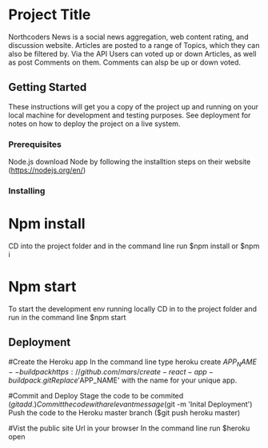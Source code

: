 # Project Title
Northcoders News is a social news aggregation, web content rating, and discussion website. Articles are posted to a range of Topics, which they can also be filtered by. Via the API Users can voted up or down Articles, as well as post Comments on them. Comments can alsp be up or down voted. 

## Getting Started

These instructions will get you a copy of the project up and running on your local machine for development and testing purposes. See deployment for notes on how to deploy the project on a live system.

### Prerequisites

Node.js
download Node by following the installtion steps on their website (https://nodejs.org/en/)

### Installing

# Npm install
CD into the project folder and in the command line run $npm install or $npm i

# Npm start
To start the development env running locally CD in to the project folder and run in the command line $npm start

## Deployment
#Create the Heroku app
In the command line type heroku create $APP_NAME --buildpack https://github.com/mars/create-react-app-buildpack.git
Replace '$APP_NAME' with the name for your unique app.

#Commit and Deploy
Stage the code to be commited ($git add .)
Commit the code with a relevant message ($git -m 'Inital Deployment')
Push the code to the Heroku master branch ($git push heroku master)

#Vist the public site Url in your browser
In the command line run  $heroku open 
